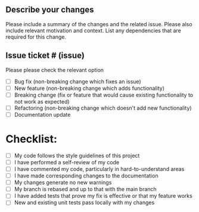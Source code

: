## Describe your changes

Please include a summary of the changes and the related issue. Please also include relevant motivation and context. List any dependencies that are required for this change.

## Issue ticket # (issue)

Please please check the relevant option

- [ ] Bug fix (non-breaking change which fixes an issue)
- [ ] New feature (non-breaking change which adds functionality)
- [ ] Breaking change (fix or feature that would cause existing functionality to not work as expected)
- [ ] Refactoring (non-breaking change which doesn't add new functionality)
- [ ] Documentation update

# Checklist:

- [ ] My code follows the style guidelines of this project
- [ ] I have performed a self-review of my code
- [ ] I have commented my code, particularly in hard-to-understand areas
- [ ] I have made corresponding changes to the documentation
- [ ] My changes generate no new warnings
- [ ] My branch is rebased and up to that with the main branch
- [ ] I have added tests that prove my fix is effective or that my feature works
- [ ] New and existing unit tests pass locally with my changes
